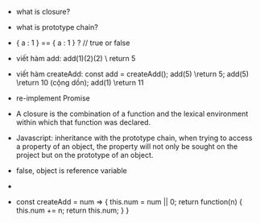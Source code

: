 - what is closure?
- what is prototype chain?
- { a : 1 } == { a : 1 } ? // true or false
- viết hàm add: add(1)(2)(2) \\ return 5
- viết hàm createAdd: const add = createAdd(); add(5) \\return 5; add(5) \\return 10 (cộng dồn); add(1) \\return 11
- re-implement Promise

- A closure is the combination of a function and the lexical environment within which that function was declared.
- Javascript: inheritance with the prototype chain, when trying to access a property of an object, the property will not only be sought on the project but on the prototype of an object.
- false, object is reference variable
- 
- const createAdd = num => {
    this.num = num || 0;
	return function(n) {
		this.num += n;
		return this.num;
	}
}